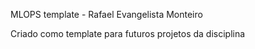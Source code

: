 MLOPS template - Rafael Evangelista Monteiro

Criado como template para futuros projetos da disciplina


